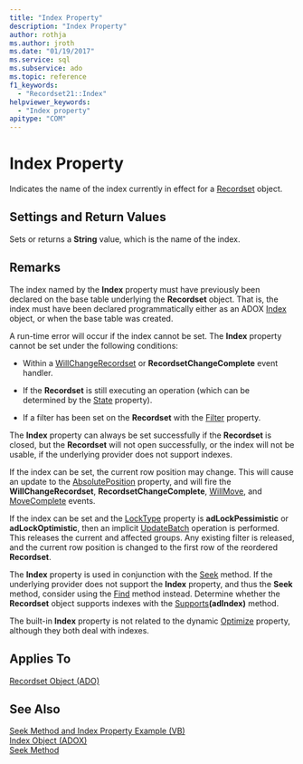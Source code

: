 ```yaml
---
title: "Index Property"
description: "Index Property"
author: rothja
ms.author: jroth
ms.date: "01/19/2017"
ms.service: sql
ms.subservice: ado
ms.topic: reference
f1_keywords:
  - "Recordset21::Index"
helpviewer_keywords:
  - "Index property"
apitype: "COM"
---
```

# Index Property
Indicates the name of the index currently in effect for a [Recordset](./recordset-object-ado.md) object.  
  
## Settings and Return Values  
 Sets or returns a **String** value, which is the name of the index.  
  
## Remarks  
 The index named by the **Index** property must have previously been declared on the base table underlying the **Recordset** object. That is, the index must have been declared programmatically either as an ADOX [Index](../adox-api/index-object-adox.md) object, or when the base table was created.  
  
 A run-time error will occur if the index cannot be set. The **Index** property cannot be set under the following conditions:  
  
-   Within a [WillChangeRecordset](./willchangerecordset-and-recordsetchangecomplete-events-ado.md) or **RecordsetChangeComplete** event handler.  
  
-   If the **Recordset** is still executing an operation (which can be determined by the [State](./state-property-ado.md) property).  
  
-   If a filter has been set on the **Recordset** with the [Filter](./filter-property.md) property.  
  
 The **Index** property can always be set successfully if the **Recordset** is closed, but the **Recordset** will not open successfully, or the index will not be usable, if the underlying provider does not support indexes.  
  
 If the index can be set, the current row position may change. This will cause an update to the [AbsolutePosition](./absoluteposition-property-ado.md) property, and will fire the **WillChangeRecordset**, **RecordsetChangeComplete**, [WillMove](./willmove-and-movecomplete-events-ado.md), and [MoveComplete](./willmove-and-movecomplete-events-ado.md) events.  
  
 If the index can be set and the [LockType](./locktype-property-ado.md) property is **adLockPessimistic** or **adLockOptimistic**, then an implicit [UpdateBatch](./updatebatch-method.md) operation is performed. This releases the current and affected groups. Any existing filter is released, and the current row position is changed to the first row of the reordered **Recordset**.  
  
 The **Index** property is used in conjunction with the [Seek](./seek-method.md) method. If the underlying provider does not support the **Index** property, and thus the **Seek** method, consider using the [Find](./find-method-ado.md) method instead. Determine whether the **Recordset** object supports indexes with the [Supports](./supports-method.md)**(adIndex)** method.  
  
 The built-in **Index** property is not related to the dynamic [Optimize](./optimize-property-dynamic-ado.md) property, although they both deal with indexes.  
  
## Applies To  
 [Recordset Object (ADO)](./recordset-object-ado.md)  
  
## See Also  
 [Seek Method and Index Property Example (VB)](./seek-method-and-index-property-example-vb.md)   
 [Index Object (ADOX)](../adox-api/index-object-adox.md)   
 [Seek Method](./seek-method.md)